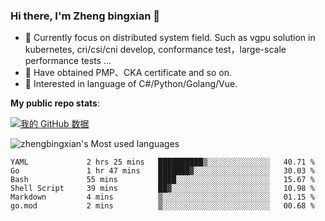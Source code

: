 ### Hi there, I'm Zheng bingxian  👋

* 📖  Currently focus on distributed system field. Such as vgpu solution in kubernetes, cri/csi/cni develop, conformance test，large-scale performance tests ...
* 🌱  Have obtained PMP、CKA certificate and so on.
* 👯  Interested in language of C#/Python/Golang/Vue.

**My public repo stats**:

[![我的 GitHub 数据](https://github-readme-stats.vercel.app/api?username=zhengbingxian&theme=merko)]()

![zhengbingxian's Most used languages](https://github-readme-stats.vercel.app/api/top-langs/?username=zhengbingxian&layout=compact&hide_border=true&langs_count=10)

<!--START_SECTION:waka-->

```text
YAML             2 hrs 25 mins   ██████████▒░░░░░░░░░░░░░░   40.71 %
Go               1 hr 47 mins    ███████▓░░░░░░░░░░░░░░░░░   30.03 %
Bash             55 mins         ████░░░░░░░░░░░░░░░░░░░░░   15.67 %
Shell Script     39 mins         ██▓░░░░░░░░░░░░░░░░░░░░░░   10.98 %
Markdown         4 mins          ▒░░░░░░░░░░░░░░░░░░░░░░░░   01.15 %
go.mod           2 mins          ▒░░░░░░░░░░░░░░░░░░░░░░░░   00.68 %
```

<!--END_SECTION:waka-->
